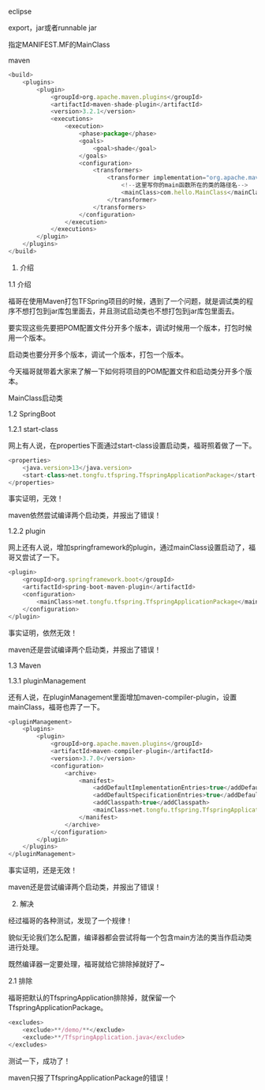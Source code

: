 eclipse

export，jar或者runnable jar



指定MANIFEST.MF的MainClass

maven

```javascript
<build>
    <plugins>
        <plugin>
            <groupId>org.apache.maven.plugins</groupId>
            <artifactId>maven-shade-plugin</artifactId>
            <version>3.2.1</version>
            <executions>
                <execution>
                    <phase>package</phase>
                    <goals>
                        <goal>shade</goal>
                    </goals>
                    <configuration>
                        <transformers>
                            <transformer implementation="org.apache.maven.plugins.shade.resource.ManifestResourceTransformer">
                            	<!--这里写你的main函数所在的类的路径名-->
                                <mainClass>com.hello.MainClass</mainClass>
                            </transformer>
                        </transformers>
                    </configuration>
                </execution>
            </executions>
        </plugin>
    </plugins>
</build>

```























1. 介绍

1.1 介绍

福哥在使用Maven打包TFSpring项目的时候，遇到了一个问题，就是调试类的程序不想打包到jar库包里面去，并且测试启动类也不想打包到jar库包里面去。

要实现这些先要把POM配置文件分开多个版本，调试时候用一个版本，打包时候用一个版本。

启动类也要分开多个版本，调试一个版本，打包一个版本。

今天福哥就带着大家来了解一下如何将项目的POM配置文件和启动类分开多个版本。

MainClass启动类

1.2 SpringBoot

1.2.1 start-class

网上有人说，在properties下面通过start-class设置启动类，福哥照着做了一下。

```javascript
<properties>
    <java.version>13</java.version>
    <start-class>net.tongfu.tfspring.TfspringApplicationPackage</start-class>
</properties>
```

事实证明，无效！

maven依然尝试编译两个启动类，并报出了错误！

1.2.2 plugin

网上还有人说，增加springframework的plugin，通过mainClass设置启动了，福哥又尝试了一下。

```javascript
<plugin>
    <groupId>org.springframework.boot</groupId>
    <artifactId>spring-boot-maven-plugin</artifactId>
    <configuration>
        <mainClass>net.tongfu.tfspring.TfspringApplicationPackage</mainClass>
    </configuration>
</plugin>
```

事实证明，依然无效！

maven还是尝试编译两个启动类，并报出了错误！

1.3 Maven

1.3.1 pluginManagement

还有人说，在pluginManagement里面增加maven-compiler-plugin，设置mainClass，福哥也弄了一下。

```javascript
<pluginManagement>
    <plugins>
        <plugin>
            <groupId>org.apache.maven.plugins</groupId>
            <artifactId>maven-compiler-plugin</artifactId>
            <version>3.7.0</version>
            <configuration>
                <archive>
                    <manifest>
                        <addDefaultImplementationEntries>true</addDefaultImplementationEntries>
                        <addDefaultSpecificationEntries>true</addDefaultSpecificationEntries>
                        <addClasspath>true</addClasspath>
                        <mainClass>net.tongfu.tfspring.TfspringApplicationPackage</mainClass>
                    </manifest>
                </archive>
            </configuration>
        </plugin>
    </plugins>
</pluginManagement>
```

事实证明，还是无效！

maven还是尝试编译两个启动类，并报出了错误！

2. 解决

经过福哥的各种测试，发现了一个规律！

貌似无论我们怎么配置，编译器都会尝试将每一个包含main方法的类当作启动类进行处理。

既然编译器一定要处理，福哥就给它排除掉就好了~

2.1 排除

福哥把默认的TfspringApplication排除掉，就保留一个TfspringApplicationPackage。

```javascript
<excludes>
    <exclude>**/demo/**</exclude>
    <exclude>**/TfspringApplication.java</exclude>
</excludes>
```

测试一下，成功了！

maven只报了TfspringApplicationPackage的错误！